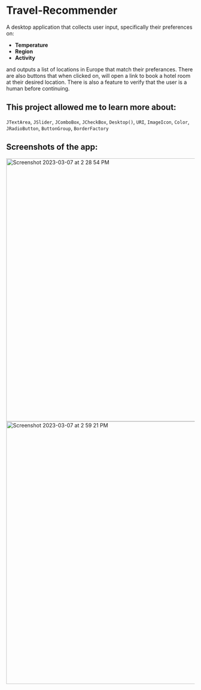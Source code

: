# Travel-Recommender
A desktop application that collects user input, specifically their preferences on:
<ul>
  <li><b>Temperature</li>
  <li>Region</li>
  <li>Activity</b></li>
  </ul>
 
and outputs a list of locations in Europe that match their preferances. There are also buttons that when clicked on, will open a link to book a hotel room at their desired location. There is also a feature to verify that the user is a human before continuing. 

## This project allowed me to learn more about:
`JTextArea`, `JSlider`, `JComboBox`, `JCheckBox`, `Desktop()`, `URI`, `ImageIcon`, `Color`, `JRadioButton`, `ButtonGroup`, `BorderFactory`

## Screenshots of the app:

<img width="702" alt="Screenshot 2023-03-07 at 2 28 54 PM" src="https://user-images.githubusercontent.com/108318635/223532139-d4c3ec31-e1d6-43ad-a953-37fffd87eea2.png">

<img width="701" alt="Screenshot 2023-03-07 at 2 59 21 PM" src="https://user-images.githubusercontent.com/108318635/223538845-b4e27857-ce1f-452e-b512-f68d7311e994.png">



   
